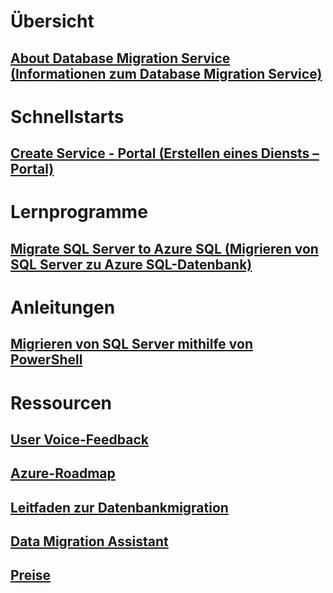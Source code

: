 # Übersicht
## [About Database Migration Service (Informationen zum Database Migration Service)](dms-overview.md)

# Schnellstarts
## [Create Service - Portal (Erstellen eines Diensts – Portal)](quickstart-create-data-migration-service-portal.md)

# Lernprogramme
## [Migrate SQL Server to Azure SQL (Migrieren von SQL Server zu Azure SQL-Datenbank)](tutorial-sql-server-to-azure-sql.md)

# Anleitungen
## [Migrieren von SQL Server mithilfe von PowerShell](howto-sql-server-to-azure-sql-powershell.md)

# Ressourcen
## [User Voice-Feedback](https://feedback.azure.com/forums/906100-azure-database-migration-service)
## [Azure-Roadmap](https://azure.microsoft.com/en-us/roadmap/)
## [Leitfaden zur Datenbankmigration](https://aka.ms/datamigration)
## [Data Migration Assistant](https://aka.ms/dma)
## [Preise](https://aka.ms/dms-pricing)

